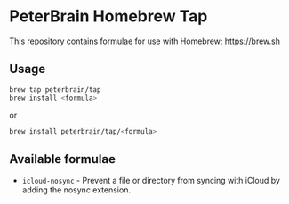 # PeterBrain Homebrew Tap

This repository contains formulae for use with Homebrew: https://brew.sh

## Usage

```bash
brew tap peterbrain/tap
brew install <formula>
```
or
```bash
brew install peterbrain/tap/<formula>
```

## Available formulae

* `icloud-nosync` - Prevent a file or directory from syncing with iCloud by adding the nosync extension.
